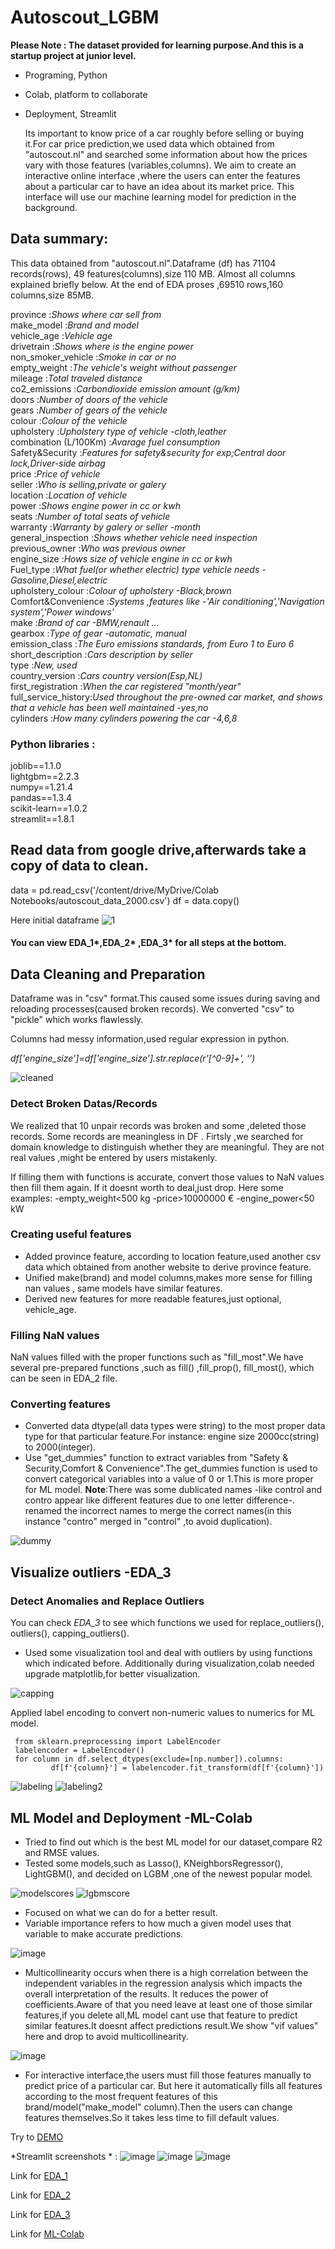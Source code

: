 # Autoscout_LGBM

**Please Note : The dataset provided for learning purpose.And this is a startup project at junior level.**


- Programing, Python
- Colab, platform to collaborate
- Deployment, Streamlit

  Its important to know price of a car roughly before selling or buying it.For car price prediction,we used data which obtained from "autoscout.nl" and searched some information about how the prices vary with those features (variables,columns).
We aim to create an interactive online interface ,where the users can enter the features about a particular car to have an idea about its market price.
This interface will use our machine learning model for prediction in the background.




## Data summary:
  This data obtained from "autoscout.nl".Dataframe (df) has 71104 records(rows), 49 features(columns),size 110 MB.
Almost all columns explained briefly below.
At the end of EDA proses ,69510 rows,160 columns,size 85MB.



province  :*Shows where car sell from*<br />
make_model :*Brand and model*<br />
vehicle_age :*Vehicle age*<br />
drivetrain :*Shows where is the engine power*<br />
non_smoker_vehicle :*Smoke in car or no*<br />
empty_weight :*The vehicle's weight without passenger*<br />
mileage :*Total traveled distance*<br />
co2_emissions :*Carbondioxide emission amount (g/km)*<br />
doors :*Number of doors of the vehicle*<br />
gears :*Number of gears of the vehicle*<br />
colour :*Colour of the vehicle*<br />
upholstery :*Upholstery type of vehicle -cloth,leather*<br />
combination (L/100Km) :*Avarage fuel consumption*<br />
Safety&Security :*Features for safety&security for exp;Central door lock,Driver-side airbag*<br />
price :*Price of vehicle*<br />
seller :*Who is selling,private or galery*<br />
location :*Location of vehicle*<br />
power :*Shows engine power in cc or kwh*<br />
seats :*Number of total seats of vehicle*<br />
warranty :*Warranty by galery or seller -month*<br />
general_inspection :*Shows whether vehicle need inspection*<br />
previous_owner :*Who was previous owner*<br />
engine_size :*Hows size of vehicle engine in cc or kwh*<br />
Fuel_type :*What fuel(or whether electric) type vehicle needs -Gasoline,Diesel,electric*<br />
upholstery_colour :*Colour of upholstery -Black,brown*<br />
Comfort&Convenience :*Systems ,features like  -'Air conditioning','Navigation system','Power windows'*<br />
make :*Brand of car -BMW,renault ...*<br />
gearbox :*Type of gear -automatic, manual*<br />
emission_class :*The Euro emissions standards, from Euro 1 to Euro 6*<br />
short_description :*Cars description by seller*<br />
type :*New, used*<br />
country_version :*Cars country version(Esp,NL)*<br />
first_registration :*When the car registered "month/year"*<br />
full_service_history:*Used throughout the pre-owned car market, and shows that a vehicle has been well maintained -yes,no*<br />
cylinders :*How many cylinders powering the car -4,6,8*<br />



### Python libraries : 

joblib==1.1.0<br />
lightgbm==2.2.3<br />
numpy==1.21.4<br />
pandas==1.3.4<br />
scikit-learn==1.0.2<br />
streamlit==1.8.1<br />


## Read data from google drive,afterwards take a copy of data to clean.

data = pd.read_csv('/content/drive/MyDrive/Colab Notebooks/autoscout_data_2000.csv')
df = data.copy()  

Here initial dataframe
![1](https://user-images.githubusercontent.com/70334899/171736085-e612e7c2-6bff-4965-85b7-6f4535896fc8.png)



#### You can view EDA_1*,EDA_2* ,EDA_3* for all steps at the bottom.




## Data Cleaning and Preparation

  Dataframe was in "csv" format.This caused some issues during saving and reloading processes(caused broken records).
We converted "csv" to "pickle" which works flawlessly.


Columns had messy information,used regular expression in python.

*df['engine_size']=df['engine_size'].str.replace(r'[^0-9]+', ‘’)*




![cleaned](https://user-images.githubusercontent.com/70334899/171736132-a20eb472-93ea-4c66-a32a-4e0bec3ef2c3.png)





### Detect Broken Datas/Records
  We realized that 10 unpair records was broken and some ,deleted those records. 
Some records are meaningless in DF .  Firtsly ,we searched for domain knowledge to distinguish whether they are meaningful.
They are not real values ,might be entered by users mistakenly.

If filling them with functions is accurate, convert those values to NaN values then fill them again.
If it doesnt worth to deal,just drop.
Here some examples:
-empty_weight<500 kg
-price>10000000 €
-engine_power<50 kW

### Creating useful features
- Added province feature, according to location feature,used another csv data which obtained from
another website to derive province feature.
- Unified make(brand) and model columns,makes more sense for filling nan values , same models have similar features.
- Derived new features for more readable features,just optional, vehicle_age.

### Filling NaN values 
NaN values filled with the proper functions such as "fill_most".We have several pre-prepared functions ,such as fill() ,fill_prop(), fill_most(), which can be seen in EDA_2 file.

### Converting features
- Converted data dtype(all data types were string) to the most proper data type for that particular feature.For instance: engine size 2000cc(string) to 2000(integer).
- Use "get_dummies" function to extract variables from "Safety & Security,Comfort & Convenience".The get_dummies function is used to convert categorical variables into a value of 0 or 1.This is more proper for ML model.
**Note**:There was some dublicated names -like control and contro appear like different features due to one letter difference-.
renamed the incorrect names to merge the correct names(in this instance "contro" merged in "control" ,to avoid duplication).

![dummy](https://user-images.githubusercontent.com/70334899/171738560-32a1f364-176e-4e4f-9af2-c8b2c7241aa5.PNG)




## Visualize outliers -EDA_3 


### Detect Anomalies and Replace Outliers
You can check *EDA_3* to see which functions we used for replace_outliers(),  outliers(),  capping_outliers().

- Used some visualization tool and deal with outliers by using functions which indicated before.
Additionally during visualization,colab needed upgrade matplotlib,for better visualization.

![capping](https://user-images.githubusercontent.com/70334899/171738809-1ca55704-70f9-48fa-8014-77d4d72a843f.PNG)


Applied label encoding to convert non-numeric values to numerics for ML model.

```
 from sklearn.preprocessing import LabelEncoder
 labelencoder = LabelEncoder()
 for column in df.select_dtypes(exclude=[np.number]).columns:
         df[f'{column}'] = labelencoder.fit_transform(df[f'{column}']) 
```

![labeling](https://user-images.githubusercontent.com/70334899/171739579-ce41619b-c356-484b-935d-51c7ec0d92be.PNG)
![labeling2](https://user-images.githubusercontent.com/70334899/171739584-691e3925-b922-4c65-8e44-04fba1b3a667.PNG)




## ML Model and Deployment -ML-Colab


- Tried to find out which is the best ML model for our dataset,compare R2 and RMSE values.
- Tested some models,such as Lasso(),  KNeighborsRegressor(), LightGBM(), and decided on LGBM ,one of the newest popular model.
 
![modelscores](https://user-images.githubusercontent.com/70334899/171739662-8148e8ef-5e05-4260-b508-7887cd8e1224.PNG)
![lgbmscore](https://user-images.githubusercontent.com/70334899/171739675-caad4648-6936-4a25-aa24-2e0da3fd2072.PNG)



- Focused on what we can do for a better result.
- Variable importance refers to how much a given model uses that variable to make accurate predictions.

![image](https://user-images.githubusercontent.com/70334899/171741272-4691fc1f-d9ad-4c38-9837-c9db8e2af771.png)

- Multicollinearity occurs when there is a high correlation between the independent variables in the regression analysis which impacts the overall interpretation of the results. It reduces the power of coefficients.Aware of that you need leave at least one of those similar features,if you delete all,ML model cant use that feature to predict similar features.It doesnt affect predictions result.We show "vif values" here and drop to avoid multicollinearity.

![image](https://user-images.githubusercontent.com/70334899/171741344-b95301dd-f271-41d4-8dd7-d692be134b55.png)

- For interactive interface,the users must fill those features manually to predict price of a particular car.
But here it automatically fills all features according to the most frequent features of this brand/model("make_model" column).Then the users can change features themselves.So it takes less time to fill default values.

Try to [DEMO](https://share.streamlit.io/kadrefe/autoscout_lgbm/main/web_deploy.py)

*Streamlit screenshots * : 
![image](https://user-images.githubusercontent.com/70334899/171741586-93d1dae0-2b1a-4a22-9564-ab7a9e9ffb8f.png)
![image](https://user-images.githubusercontent.com/70334899/171741669-438547e2-656a-4cb7-82a4-f772f0de7d66.png)
![image](https://user-images.githubusercontent.com/70334899/171741733-ebe46fdd-0d98-4673-92b1-e51f4cbb1101.png)






Link for [EDA_1](https://colab.research.google.com/drive/1XBUgyPCuSIzbWqiNBVWO8fIB1SaLHuWU?usp=sharing)


Link for [EDA_2](https://colab.research.google.com/drive/17QkwZaafpTEgmkU2yQujx9CqMpcijkvB?usp=sharing)


Link for [EDA_3](https://colab.research.google.com/drive/150BfB1v7rjLZVKIEtA5AxJZ1c4j7Yplx?usp=sharing)

Link for [ML-Colab](https://colab.research.google.com/drive/1CffULUbOuMyiXhiXBcsjX0myCv4ixTE8?usp=sharing)







